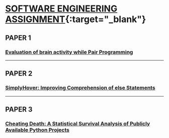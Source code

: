 # [SOFTWARE ENGINEERING ASSIGNMENT](./SE-Assignment.pdf "Open Assignment Paper"){:target="_blank"}

## PAPER 1

### [Evaluation of brain activity while Pair Programming](./paper1/readme.md)

---

## PAPER 2

### [SimplyHover: Improving Comprehension of else Statements](./paper2/readme.md)

---

## PAPER 3

### [Cheating Death: A Statistical Survival Analysis of Publicly Available Python Projects](./paper3/readme.md)
